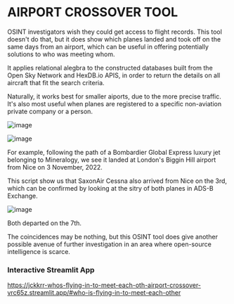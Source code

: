 # AIRPORT CROSSOVER TOOL

OSINT investigators wish they could get access to flight records. This tool doesn't do that, but it does show which planes landed and took off on the same days from an airport, which can be useful in offering potentially solutions to who was meeting whom.

It applies relational alegbra to the constructed databases built from the Open Sky Network and HexDB.io APIS, in order to return the details on all aircraft that fit the search criteria.

Naturally, it works best for smaller aiports, due to the more precise traffic. It's also most useful when planes are registered to a specific non-aviation private company or a person.

![image](https://user-images.githubusercontent.com/69304112/213823076-674849e2-9df0-4811-8af6-ef06ebd97e37.png)


![image](https://user-images.githubusercontent.com/69304112/213688746-c7d1a282-27f1-4a4a-9c5a-44b6f730070f.png)

For example, following the path of a Bombardier Global Express luxury jet belonging to Mineralogy, we see it landed at London's Biggin Hill airport from Nice on 3 November, 2022. 

This script show us that SaxonAir Cessna also arrived from Nice on the 3rd, which can be confirmed by looking at the sitry of both planes in ADS-B Exchange.

![image](https://user-images.githubusercontent.com/69304112/213822713-90758d1d-e836-4b02-95f7-63c44c2dafed.png)

Both departed on the 7th. 

The coincidences may be nothing, but this OSINT tool does give another possible avenue of further investigation in an area where open-source intelligence is scarce.

### Interactive Streamlit App

https://jckkrr-whos-flying-in-to-meet-each-oth-airport-crossover-vrc65z.streamlit.app/#who-is-flying-in-to-meet-each-other
